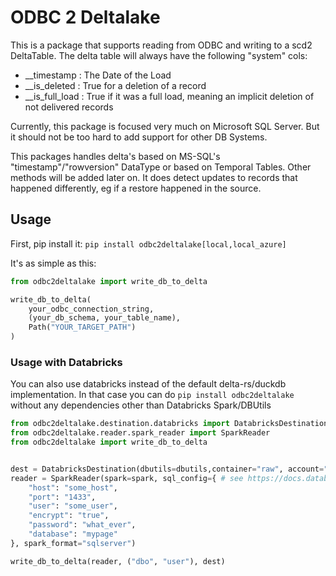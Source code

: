 # ODBC 2 Deltalake

This is a package that supports reading from ODBC and writing to a scd2 DeltaTable. The delta table will always have the following "system" cols:

- \_\_timestamp : The Date of the Load
- \_\_is_deleted : True for a deletion of a record
- \_\_is_full_load : True if it was a full load, meaning an implicit deletion of not delivered records

Currently, this package is focused very much on Microsoft SQL Server. But it should not be too hard to add support for other DB Systems.

This packages handles delta's based on MS-SQL's "timestamp"/"rowversion" DataType or based on Temporal Tables. Other methods will be added later on. It does detect updates to records
that happened differently, eg if a restore happened in the source.

## Usage

First, pip install it:
`pip install odbc2deltalake[local,local_azure]`

It's as simple as this:

```python
from odbc2deltalake import write_db_to_delta

write_db_to_delta(
    your_odbc_connection_string,
    (your_db_schema, your_table_name),
    Path("YOUR_TARGET_PATH")
)
```

### Usage with Databricks

You can also use databricks instead of the default delta-rs/duckdb implementation.
In that case you can do `pip install odbc2deltalake` without any dependencies other than Databricks Spark/DBUtils

```python
from odbc2deltalake.destination.databricks import DatabricksDestination
from odbc2deltalake.reader.spark_reader import SparkReader
from odbc2deltalake import write_db_to_delta


dest = DatabricksDestination(dbutils=dbutils,container="raw", account="some_account", path="raw/super_path", schema="abfss")
reader = SparkReader(spark=spark, sql_config={ # see https://docs.databricks.com/en/connect/external-systems/sql-server.html
    "host": "some_host",
    "port": "1433",
    "user": "some_user",
    "encrypt": "true",
    "password": "what_ever",
    "database": "mypage"
}, spark_format="sqlserver")

write_db_to_delta(reader, ("dbo", "user"), dest)
```
